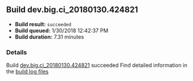 ## Build dev.big.ci_20180130.424821
- **Build result:** `succeeded`
- **Build queued:** 1/30/2018 12:42:37 PM
- **Build duration:** 7.31 minutes
### Details
Build [dev.big.ci_20180130.424821](https://winappstudio.visualstudio.com/web/build.aspx?pcguid=a4ef43be-68ce-4195-a619-079b4d9834c2&builduri=vstfs%3a%2f%2f%2fBuild%2fBuild%2f24821) succeeded
Find detailed information in the [build log files](https://uwpctdiags.blob.core.windows.net/buildlogs/dev.big.ci_20180130.424821_logs.zip)
